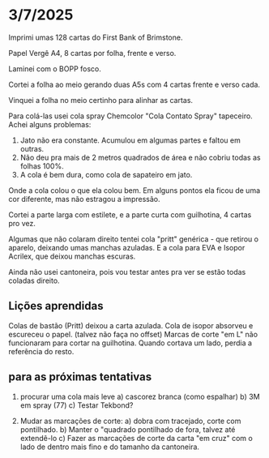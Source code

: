 # 3/7/2025

Imprimi umas 128 cartas do First Bank of Brimstone.

Papel Vergê A4, 8 cartas por folha, frente e verso.

Laminei com o BOPP fosco.

Cortei a folha ao meio gerando duas A5s com 4 cartas frente e verso cada.

Vinquei a folha no meio certinho para alinhar as cartas.

Para colá-las usei cola spray Chemcolor "Cola Contato Spray" tapeceiro. Achei alguns problemas:

1) Jato não era constante. Acumulou em algumas partes e faltou em outras.
2) Não deu pra mais de 2 metros quadrados de área e não cobriu todas as folhas 100%.
3) A cola é bem dura, como cola de sapateiro em jato.

Onde a cola colou o que ela colou bem. Em alguns pontos ela ficou de uma cor diferente, mas não estragou a impressão.

Cortei a parte larga com estilete, e a parte curta com guilhotina, 4 cartas pro vez.

Algumas que não colaram direito tentei cola "pritt" genérica - que retirou o aparelo, deixando umas manchas azuladas. E a cola para EVA e Isopor Acrilex, que deixou manchas escuras.

Ainda não usei cantoneira, pois vou testar antes pra ver se estão todas coladas direito.

## Lições aprendidas

Colas de bastão (Pritt) deixou a carta azulada.
Cola de isopor absorveu e escureceu o papel. (talvez não faça no offset)
Marcas de corte "em L" não funcionaram para cortar na guilhotina. Quando cortava um lado, perdia a referência do resto.

## para as próximas tentativas

1) procurar uma cola mais leve
	a) cascorez branca (como espalhar)
	b) 3M em spray (77)
	c) Testar Tekbond?

2) Mudar as marcações de corte:
	a) dobra com tracejado, corte com pontilhado.
	b) Manter o "quadrado pontilhado de fora, talvez até extendê-lo
	c) Fazer as marcações de corte da carta "em cruz" com o lado de dentro mais fino e do tamanho da cantoneira.
